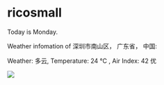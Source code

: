 # ricosmall

Today is Monday.

Weather infomation of 深圳市南山区， 广东省， 中国: 

Weather: 多云, Temperature: 24 ℃ , Air Index: 42 优

<img src="https://github-readme-stats.vercel.app/api?username=ricosmall&show_icons=true" />
